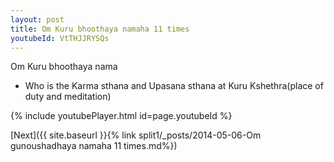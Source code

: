 ```yaml
---
layout: post
title: Om Kuru bhoothaya namaha 11 times
youtubeId: VtTHJJRYSQs
---
```

 
 
Om Kuru bhoothaya nama 
 
 -  Who is the Karma sthana and Upasana sthana at Kuru Kshethra(place of duty and meditation) 
 
  
 
  
 
 
 
 
 
 


{% include youtubePlayer.html id=page.youtubeId %}
 
[Next]({{ site.baseurl }}{% link  split1/_posts/2014-05-06-Om gunoushadhaya namaha 11 times.md%})
 
